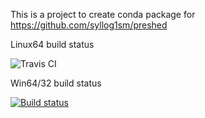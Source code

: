 This is a project to create conda package for https://github.com/syllog1sm/preshed

Linux64 build status 


![Travis CI](https://travis-ci.org/henningpeters/preshed-conda.svg?branch=master)

Win64/32 build status


[![Build status](https://ci.appveyor.com/api/projects/status/f8s6i4ahkhhn65b4?svg=true)](https://ci.appveyor.com/project/maxirmx/preshed-conda)
                      
